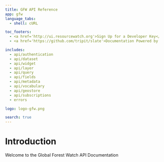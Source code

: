 ```yaml
---
title: GFW API Reference
app: gfw
language_tabs:
  - shell: cURL

toc_footers:
  - <a href='http://ui.resourcewatch.org'>Sign Up for a Developer Key</a>
  - <a href='https://github.com/tripit/slate'>Documentation Powered by Slate</a>

includes:
  - api/authentication
  - api/dataset
  - api/widget
  - api/layer
  - api/query
  - api/fields
  - api/metadata
  - api/vocabulary
  - api/geostore
  - api/subscriptions
  - errors

logo: logo-gfw.png

search: true
---
```


# Introduction

Welcome to the Global Forest Watch API Documentation
